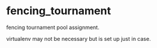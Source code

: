 # fencing_tournament

fencing tournament pool assignment.

virtualenv may not be necessary but is set up just in case.
